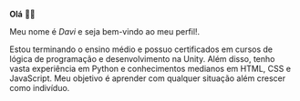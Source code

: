 **Olá** 👋🎉

Meu nome é *Davi* e seja bem-vindo ao meu perfil!.

Estou terminando o ensino médio e possuo certificados em cursos de lógica de programação e desenvolvimento na Unity. Além disso, tenho vasta experiência em Python e conhecimentos medianos em HTML, CSS e JavaScript.
Meu objetivo é aprender com qualquer situação além crescer como indivíduo.

<!---
WaltDisney-hub/WaltDisney-hub is a ✨ special ✨ repository because its `README.md` (this file) appears on your GitHub profile.
You can click the Preview link to take a look at your changes.
--->
